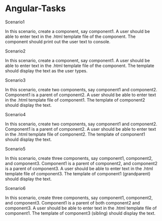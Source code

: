 # Angular-Tasks

Scenario1

In this scenario, create a component, say component1. A user should be able to enter text in the .html template file of the component. The component should print out the user text to console.

Scenario2

In this scenario, create a component, say component1. A user should be able to enter text in the .html template file of the component. The template should display the text as the user types.

Scenario3

In this scenario, create two components, say component1 and component2. Component1 is a parent of component2. A user should be able to enter text in the .html template file of component1. The template of component2 should display the text.

Scenario4

In this scenario, create two components, say component1 and component2. Component1 is a parent of component2. A user should be able to enter text in the .html template file of component2. The template of component1 should display the text.

Scenario5

In this scenario, create three components, say component1, component2, and component3. Component1 is a parent of component2, and component2 is a parent of component3. A user should be able to enter text in the .html template file of component3. The template of component1 (grandparent) should display the text.

Scenario6 

In this scenario, create three components, say component1, component2, and component3. Component1 is a parent of both component2 and component3. A user should be able to enter text in the .html template file of component1. The template of component3 (sibling) should display the text.
